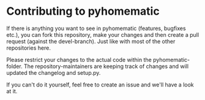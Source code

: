 # Contributing to pyhomematic

If there is anything you want to see in pyhomematic (features, bugfixes etc.), you can fork this repository, make your changes and then create a pull request (against the devel-branch). Just like with most of the other repositories here.

Please restrict your changes to the actual code within the pyhomematic-folder. The repository-maintainers are keeping track of changes and will updated the changelog and setup.py.

If you can't do it yourself, feel free to create an issue and we'll have a look at it.
